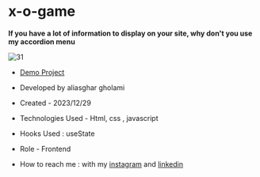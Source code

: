 # x-o-game

**If you have a lot of information to display on your site, why don't you use my accordion menu**

![31](https://github.com/aliasghardev/x-o-game/assets/144837096/1b83d950-d0d1-4870-a27c-916d1348132f)


- [Demo Project](https://aliasghardev.github.io/x-o-game/)

- Developed by aliasghar gholami

- Created - 2023/12/29

- Technologies Used - Html, css , javascript

- Hooks Used : useState 

- Role - Frontend

- How to reach me : with my [instagram](https://www.instagram.com/aliasghar.gholami_dev) and [linkedin](https://www.linkedin.com/in/aliasghar-gholami-a1229a290)
